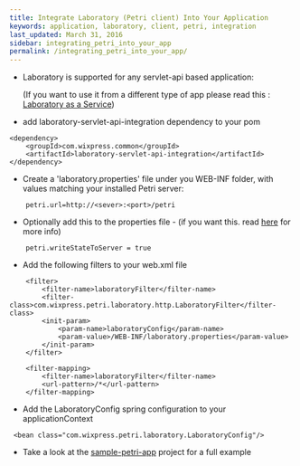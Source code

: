 ```yaml
---
title: Integrate Laboratory (Petri client) Into Your Application
keywords: application, laboratory, client, petri, integration
last_updated: March 31, 2016
sidebar: integrating_petri_into_your_app
permalink: /integrating_petri_into_your_app/
---
```


* Laboratory is supported for any servlet-api based application:

    (If you want to use it from a different type of app please read this : [Laboratory as a Service](https://github.com/wix/petri/wiki/Using-Laboratory-as-a-Service))  

* add laboratory-servlet-api-integration dependency to your pom

```
<dependency>
    <groupId>com.wixpress.common</groupId>
    <artifactId>laboratory-servlet-api-integration</artifactId>   
</dependency>
```

 * Create a 'laboratory.properties' file under you WEB-INF folder, with values matching your installed Petri server:
 
```
    petri.url=http://<sever>:<port>/petri  
```

 * Optionally add this to the properties file - (if you want this. read [here](https://github.com/wix/petri/wiki/How-Petri-Persists-Experience-For-Users) for more info)
 
```
    petri.writeStateToServer = true 
```

* Add the following filters to your web.xml file 
```
    <filter>
        <filter-name>laboratoryFilter</filter-name>
        <filter-class>com.wixpress.petri.laboratory.http.LaboratoryFilter</filter-class>
        <init-param>
            <param-name>laboratoryConfig</param-name>
            <param-value>/WEB-INF/laboratory.properties</param-value>
        </init-param>
    </filter>

    <filter-mapping>
        <filter-name>laboratoryFilter</filter-name>
        <url-pattern>/*</url-pattern>
    </filter-mapping>
```

* Add the LaboratoryConfig spring configuration to your applicationContext

```
 <bean class="com.wixpress.petri.laboratory.LaboratoryConfig"/>
```


* Take a look at the [sample-petri-app](https://github.com/wix/petri/tree/master/sample-petri-app) project for a full example





</br>